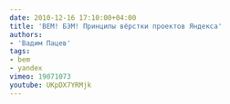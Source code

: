 ```yaml
---
date: 2010-12-16 17:10:00+04:00
title: 'BEM! БЭМ! Принципы вёрстки проектов Яндекса'
authors:
- 'Вадим Пацев'
tags:
- bem
- yandex
vimeo: 19071073
youtube: UKpDX7YRMjk
---
```

